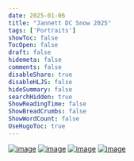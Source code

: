 ```yaml
---
date: 2025-01-06
title: "Jannett DC Snow 2025"
tags: ['Portraits']
showToc: false
TocOpen: false
draft: false
hidemeta: false
comments: false
disableShare: true
disableHLJS: false
hideSummary: false
searchHidden: true
ShowReadingTime: false
ShowBreadCrumbs: false
ShowWordCount: false
UseHugoToc: true
---
```


[![image](https://imagedelivery.net/CPeYnfG3H67PTArKG8mvEA/60fcae39-be05-4ef5-ecfb-74f4b3004f00/public)](https://imagedelivery.net/CPeYnfG3H67PTArKG8mvEA/60fcae39-be05-4ef5-ecfb-74f4b3004f00/public)
[![image](https://imagedelivery.net/CPeYnfG3H67PTArKG8mvEA/be9bab81-8881-49e3-f9da-a552d73ec900/public)](https://imagedelivery.net/CPeYnfG3H67PTArKG8mvEA/be9bab81-8881-49e3-f9da-a552d73ec900/public)
[![image](https://imagedelivery.net/CPeYnfG3H67PTArKG8mvEA/6f043f16-4d7b-4bd9-b135-f4c1631f9c00/public)](https://imagedelivery.net/CPeYnfG3H67PTArKG8mvEA/6f043f16-4d7b-4bd9-b135-f4c1631f9c00/public)
[![image](https://imagedelivery.net/CPeYnfG3H67PTArKG8mvEA/a16dc26b-c082-4fd7-1e83-122bbbdc3400/public)](https://imagedelivery.net/CPeYnfG3H67PTArKG8mvEA/a16dc26b-c082-4fd7-1e83-122bbbdc3400/public)
